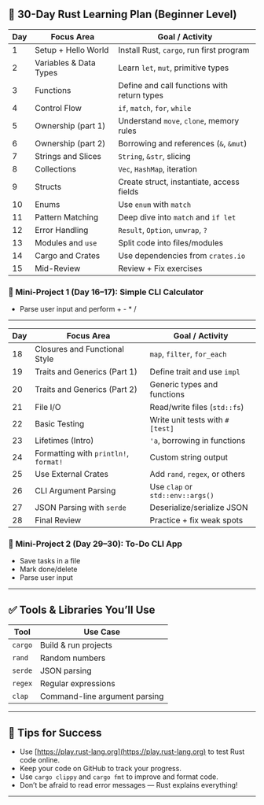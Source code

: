 
## 🧠 30-Day Rust Learning Plan (Beginner Level)

| Day | Focus Area             | Goal / Activity                             |
| --- | ---------------------- | ------------------------------------------- |
| 1   | Setup + Hello World    | Install Rust, `cargo`, run first program    |
| 2   | Variables & Data Types | Learn `let`, `mut`, primitive types         |
| 3   | Functions              | Define and call functions with return types |
| 4   | Control Flow           | `if`, `match`, `for`, `while`               |
| 5   | Ownership (part 1)     | Understand `move`, `clone`, memory rules    |
| 6   | Ownership (part 2)     | Borrowing and references (`&`, `&mut`)      |
| 7   | Strings and Slices     | `String`, `&str`, slicing                   |
| 8   | Collections            | `Vec`, `HashMap`, iteration                 |
| 9   | Structs                | Create struct, instantiate, access fields   |
| 10  | Enums                  | Use `enum` with `match`                     |
| 11  | Pattern Matching       | Deep dive into `match` and `if let`         |
| 12  | Error Handling         | `Result`, `Option`, `unwrap`, `?`           |
| 13  | Modules and `use`      | Split code into files/modules               |
| 14  | Cargo and Crates       | Use dependencies from `crates.io`           |
| 15  | Mid-Review             | Review + Fix exercises                      |

### 🧪 Mini-Project 1 (Day 16–17): Simple CLI Calculator

* Parse user input and perform + - \* /

---

| Day | Focus Area                            | Goal / Activity                  |
| --- | ------------------------------------- | -------------------------------- |
| 18  | Closures and Functional Style         | `map`, `filter`, `for_each`      |
| 19  | Traits and Generics (Part 1)          | Define trait and use `impl`      |
| 20  | Traits and Generics (Part 2)          | Generic types and functions      |
| 21  | File I/O                              | Read/write files (`std::fs`)     |
| 22  | Basic Testing                         | Write unit tests with `#[test]`  |
| 23  | Lifetimes (Intro)                     | `'a`, borrowing in functions     |
| 24  | Formatting with `println!`, `format!` | Custom string output             |
| 25  | Use External Crates                   | Add `rand`, `regex`, or others   |
| 26  | CLI Argument Parsing                  | Use `clap` or `std::env::args()` |
| 27  | JSON Parsing with `serde`             | Deserialize/serialize JSON       |
| 28  | Final Review                          | Practice + fix weak spots        |

### 🧪 Mini-Project 2 (Day 29–30): To-Do CLI App

* Save tasks in a file
* Mark done/delete
* Parse user input

---

## ✅ Tools & Libraries You’ll Use

| Tool    | Use Case                      |
| ------- | ----------------------------- |
| `cargo` | Build & run projects          |
| `rand`  | Random numbers                |
| `serde` | JSON parsing                  |
| `regex` | Regular expressions           |
| `clap`  | Command-line argument parsing |

---

## 🚀 Tips for Success

* Use [https://play.rust-lang.org](https://play.rust-lang.org) to test Rust code online.
* Keep your code on GitHub to track your progress.
* Use `cargo clippy` and `cargo fmt` to improve and format code.
* Don’t be afraid to read error messages — Rust explains everything!

---